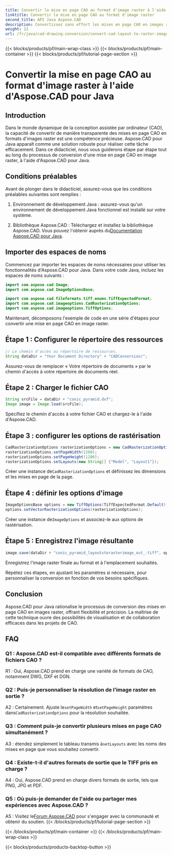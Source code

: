 ```yaml
---
title: Convertir la mise en page CAO au format d'image raster à l'aide d'Aspose.CAD pour Java
linktitle: Convertir la mise en page CAO au format d'image raster
second_title: API Java Aspose.CAD
description: Convertissez sans effort les mises en page CAO en images raster à l'aide d'Aspose.CAD pour Java. Visualisation de haute qualité pour une collaboration améliorée.
weight: 12
url: /fr/java/cad-drawing-conversion/convert-cad-layout-to-raster-image/
---
```


{{< blocks/products/pf/main-wrap-class >}}
{{< blocks/products/pf/main-container >}}
{{< blocks/products/pf/tutorial-page-section >}}

# Convertir la mise en page CAO au format d'image raster à l'aide d'Aspose.CAD pour Java

## Introduction

Dans le monde dynamique de la conception assistée par ordinateur (CAO), la capacité de convertir de manière transparente des mises en page CAO en formats d'images raster est une compétence précieuse. Aspose.CAD pour Java apparaît comme une solution robuste pour réaliser cette tâche efficacement. Dans ce didacticiel, nous vous guiderons étape par étape tout au long du processus de conversion d'une mise en page CAO en image raster, à l'aide d'Aspose.CAD pour Java.

## Conditions préalables

Avant de plonger dans le didacticiel, assurez-vous que les conditions préalables suivantes sont remplies :

1. Environnement de développement Java : assurez-vous qu'un environnement de développement Java fonctionnel est installé sur votre système.

2.  Bibliothèque Aspose.CAD : Téléchargez et installez la bibliothèque Aspose.CAD. Vous pouvez l'obtenir auprès du[Documentation Aspose.CAD pour Java](https://reference.aspose.com/cad/java/).

## Importer des espaces de noms

Commencez par importer les espaces de noms nécessaires pour utiliser les fonctionnalités d'Aspose.CAD pour Java. Dans votre code Java, incluez les espaces de noms suivants :

```java
import com.aspose.cad.Image;
import com.aspose.cad.ImageOptionsBase;

import com.aspose.cad.fileformats.tiff.enums.TiffExpectedFormat;
import com.aspose.cad.imageoptions.CadRasterizationOptions;
import com.aspose.cad.imageoptions.TiffOptions;
```

Maintenant, décomposons l'exemple de code en une série d'étapes pour convertir une mise en page CAO en image raster.
## Étape 1 : Configurer le répertoire des ressources

```java
// Le chemin d'accès au répertoire de ressources.
String dataDir = "Your Document Directory" + "CADConversion/";
```

Assurez-vous de remplacer « Votre répertoire de documents » par le chemin d'accès à votre répertoire de documents réel.

## Étape 2 : Charger le fichier CAO

```java
String srcFile = dataDir + "conic_pyramid.dxf";
Image image = Image.load(srcFile);
```

Spécifiez le chemin d'accès à votre fichier CAO et chargez-le à l'aide d'Aspose.CAD.

## Étape 3 : configurer les options de rastérisation

```java
CadRasterizationOptions rasterizationOptions = new CadRasterizationOptions();
rasterizationOptions.setPageWidth(1200);
rasterizationOptions.setPageHeight(1200);
rasterizationOptions.setLayouts(new String[] {"Model", "Layout1"});
```

 Créer une instance de`CadRasterizationOptions` et définissez les dimensions et les mises en page de la page.

## Étape 4 : définir les options d'image

```java
ImageOptionsBase options = new TiffOptions(TiffExpectedFormat.Default);
options.setVectorRasterizationOptions(rasterizationOptions);
```

 Créer une instance de`ImageOptions` et associez-le aux options de rastérisation.

## Étape 5 : Enregistrez l'image résultante

```java
image.save(dataDir + "conic_pyramid_layoutstorasterimage_out_.tiff", options);
```

Enregistrez l'image raster finale au format et à l'emplacement souhaités.

Répétez ces étapes, en ajustant les paramètres si nécessaire, pour personnaliser la conversion en fonction de vos besoins spécifiques.

## Conclusion

Aspose.CAD pour Java rationalise le processus de conversion des mises en page CAO en images raster, offrant flexibilité et précision. La maîtrise de cette technique ouvre des possibilités de visualisation et de collaboration efficaces dans les projets de CAO.

## FAQ

### Q1 : Aspose.CAD est-il compatible avec différents formats de fichiers CAO ?

R1 : Oui, Aspose.CAD prend en charge une variété de formats de CAO, notamment DWG, DXF et DGN.

### Q2 : Puis-je personnaliser la résolution de l’image raster en sortie ?

 A2 : Certainement. Ajuste le`setPageWidth` et`setPageHeight` paramètres dans`CadRasterizationOptions` pour la résolution souhaitée.

### Q3 : Comment puis-je convertir plusieurs mises en page CAO simultanément ?

 A3 : étendez simplement le tableau transmis à`setLayouts` avec les noms des mises en page que vous souhaitez convertir.

### Q4 : Existe-t-il d'autres formats de sortie que le TIFF pris en charge ?

A4 : Oui, Aspose.CAD prend en charge divers formats de sortie, tels que PNG, JPG et PDF.

### Q5 : Où puis-je demander de l'aide ou partager mes expériences avec Aspose.CAD ?

A5 : Visitez le[Forum Aspose.CAD](https://forum.aspose.com/c/cad/19) pour s'engager avec la communauté et obtenir du soutien.
{{< /blocks/products/pf/tutorial-page-section >}}

{{< /blocks/products/pf/main-container >}}
{{< /blocks/products/pf/main-wrap-class >}}

{{< blocks/products/products-backtop-button >}}
